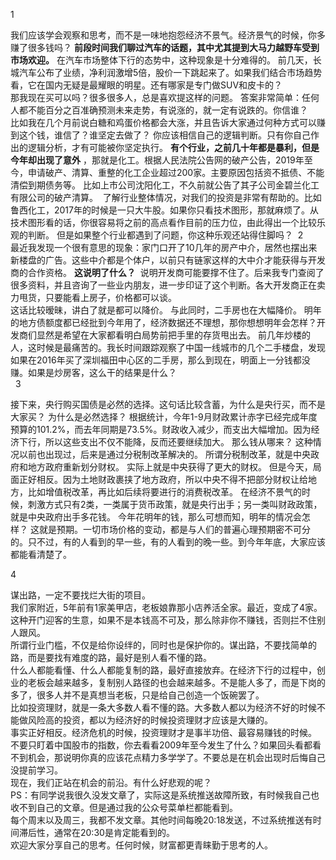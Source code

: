   
1
  
我们应该学会观察和思考，而不是一味地抱怨经济不景气。经济景气的时候，你多赚了很多钱吗？ **前段时间我们聊过汽车的话题，其中尤其提到大马力越野车受到市场欢迎。** 在汽车市场整体下行的态势中，这种现象是十分难得的。 前几天，长城汽车公布了业绩，净利润激增5倍，股价一下跳起来了。如果我们结合市场趋势看，它在国内无疑是最耀眼的明星。还有哪家是专门做SUV和皮卡的？  
那我现在买可以吗？很多很多人，总是喜欢提这样的问题。 答案非常简单：任何人都不能百分之百准确预测未来走势，有说涨的，就一定有说跌的。你信谁？  
比如我在几个月前说白糖和鸡蛋价格都会大涨，并且告诉大家通过何种方式可以赚到这个钱，谁信了？谁坚定去做了？ 你应该相信自己的逻辑判断。只有你自己作出的逻辑分析，才有可能被你坚定执行。 **有个行业，之前几十年都是暴利，但是今年却出现了意外** ，那就是化工。根据人民法院公告网的破产公告，2019年至今，申请破产、清算、重整的化工企业超过200家。主要原因包括资不抵债、不能清偿到期债务等。 比如上市公司沈阳化工，不久前就公告了其子公司金碧兰化工有限公司的破产清算。  了解行业整体情况，对我们的投资是非常有帮助的。比如鲁西化工，2017年的时候是一只大牛股。如果你只看技术图形，那就麻烦了。从技术图形看的话，你很容易将之前的高点看作目前的压力位，由此得出一个比较乐观的判断。 但是如果整个行业都遇到了问题，你这种乐观还站得住脚吗？ 
2
   
最近我发现一个很有意思的现象：家门口开了10几年的房产中介，居然也摆出来新楼盘的广告。这些中介都是个体户，以前只有链家这样的大中介才能获得与开发商的合作资格。 **这说明了什么？**  说明开发商可能要撑不住了。后来我专门查阅了很多资料，并且咨询了一些业内朋友，进一步印证了这个判断。各大开发商正在卖力甩货，只要能看上房子，价格都可以谈。  
这话比较暧昧，讲白了就是都可以降价。 与此同时，二手房也在大幅降价。 明年的地方债额度都已经批到今年用了，经济数据还不理想，那你想想明年会怎样？开发商们显然是希望在大家都看明白局势前把手里的存货甩出去。 前几年炒楼的人，这时候是最痛苦的。我长时间跟踪观察了中国一线城市的几个二手楼盘，发现如果在2016年买了深圳福田中心区的二手房，那么到现在，明面上一分钱都没赚。如果是炒房客，这么干的结果是什么？  
 
3
  
接下来，央行购买国债是必然的选择。这句话比较含蓄，为什么是央行买，而不是大家买？ 为什么是必然选择？ 根据统计，今年1-9月财政累计赤字已经完成年度预算的101.2%，而去年同期是73.5%。财政收入减少，而支出大幅增加。因为经济下行，所以这些支出不仅不能降，反而还要继续加大。 那么钱从哪来？ 这种情况以前也出现过，后来是通过分税制改革解决的。 所谓分税制改革，就是中央政府和地方政府重新划分财权。 实际上就是中央获得了更大的财权。 但是今天，局面正好相反。因为土地财政裹挟了地方政府，所以中央不得不把部分财权让给地方，比如增值税改革，再比如后续将要进行的消费税改革。 在经济不景气的时候，刺激方式只有2类，一类属于货币政策，就是央行出手；另一类叫财政政策，就是中央政府出手多花钱。 今年花明年的钱，那么可想而知，明年的情况会怎样？ 这就是预期。一切市场价格的变动，都是与人们的普遍心理预期密不可分的。只不过，有的人看到的早一些，有的人看到的晚一些。到今年年底，大家应该都能看清楚了。  
  
4
  
谋出路，一定不要找烂大街的项目。  
我们家附近，5年前有1家美甲店，老板娘靠那小店养活全家。最近，变成了4家。  
这种开门迎客的生意，如果不是本钱高不可及，那么除非你不赚钱，否则拦不住别人跟风。  
所谓行业门槛，不仅是给你设绊的，同时也是保护你的。谋出路，不要找简单的路，而是要找有难度的路，最好是别人看不懂的路。  
什么人都能看懂、什么人都能复制的路，最好直接放弃。在经济下行的过程中，创业的老板会越来越多，复制别人路径的也会越来越多。不是能人多了，而是下岗的多了，很多人并不是真想当老板，只是给自己创造一个饭碗罢了。  
比如投资理财，就是一条大多数人看不懂的路。大多数人都以为经济不好的时候不能做风险高的投资，都以为经济好的时候投资理财才应该是大赚的。  
事实正好相反。经济危机的时候，投资理财才是事半功倍、最容易赚钱的时候。  
不要只盯着中国股市的指数，你去看看2009年至今发生了什么？如果回头看都看不到机会，那说明你真的应该花点精力多学学了。不要总是在机会出现时后悔自己没提前学习。  
现在，我们正站在机会的前沿。有什么好悲观的呢？  
PS：有同学说我很久没发文章了，实际这是系统推送故障所致，有时候我自己也收不到自己的文章。但是通过我的公众号菜单栏都能看到。  
每个周末以及周三，我都不发文章。其他时间每晚20:18发送，不过系统推送有时间滞后性，通常在20:30是肯定能看到的。  
欢迎大家分享自己的思考。任何时候，财富都更青睐勤于思考的人。